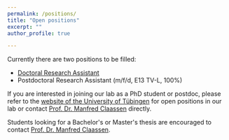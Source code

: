 ```yaml
---
permalink: /positions/
title: "Open positions"
excerpt: ""
author_profile: true

---
```

Currently there are two positions to be filled:

- [Doctoral Research Assistant](../positions/phd-position-1.md)
- Postdoctoral Research Assistant (m/f/d, E13 TV-L, 100%) 



If you are interested in joining our lab as a PhD student or postdoc, please refer to the [website of the University of Tübingen](https://uni-tuebingen.de/en/research/core-research/cluster-of-excellence-machine-learning/home/open-positions/) for open positions in our lab or contact  [Prof. Dr. Manfred Claassen](mailto:manfred.claassen@med.uni-tuebingen.de) directly.

Students looking for a Bachelor's or Master's thesis are encouraged to contact [Prof. Dr. Manfred Claassen](mailto:manfred.claassen@med.uni-tuebingen.de).